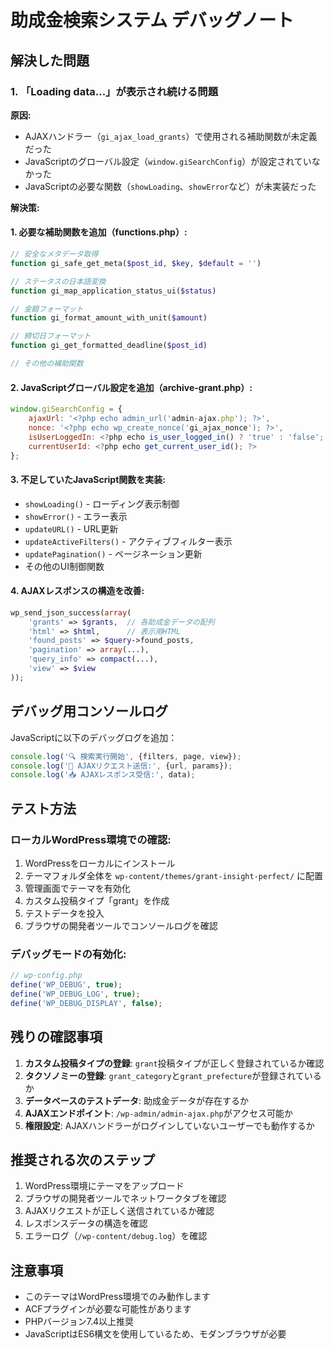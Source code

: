 # 助成金検索システム デバッグノート

## 解決した問題

### 1. 「Loading data...」が表示され続ける問題

**原因:**
- AJAXハンドラー（`gi_ajax_load_grants`）で使用される補助関数が未定義だった
- JavaScriptのグローバル設定（`window.giSearchConfig`）が設定されていなかった
- JavaScriptの必要な関数（`showLoading`、`showError`など）が未実装だった

**解決策:**

#### 1. 必要な補助関数を追加（functions.php）:
```php
// 安全なメタデータ取得
function gi_safe_get_meta($post_id, $key, $default = '')

// ステータスの日本語変換
function gi_map_application_status_ui($status)

// 金額フォーマット
function gi_format_amount_with_unit($amount)

// 締切日フォーマット
function gi_get_formatted_deadline($post_id)

// その他の補助関数
```

#### 2. JavaScriptグローバル設定を追加（archive-grant.php）:
```javascript
window.giSearchConfig = {
    ajaxUrl: '<?php echo admin_url('admin-ajax.php'); ?>',
    nonce: '<?php echo wp_create_nonce('gi_ajax_nonce'); ?>',
    isUserLoggedIn: <?php echo is_user_logged_in() ? 'true' : 'false'; ?>,
    currentUserId: <?php echo get_current_user_id(); ?>
};
```

#### 3. 不足していたJavaScript関数を実装:
- `showLoading()` - ローディング表示制御
- `showError()` - エラー表示
- `updateURL()` - URL更新
- `updateActiveFilters()` - アクティブフィルター表示
- `updatePagination()` - ページネーション更新
- その他のUI制御関数

#### 4. AJAXレスポンスの構造を改善:
```php
wp_send_json_success(array(
    'grants' => $grants,  // 各助成金データの配列
    'html' => $html,      // 表示用HTML
    'found_posts' => $query->found_posts,
    'pagination' => array(...),
    'query_info' => compact(...),
    'view' => $view
));
```

## デバッグ用コンソールログ

JavaScriptに以下のデバッグログを追加：
```javascript
console.log('🔍 検索実行開始', {filters, page, view});
console.log('📡 AJAXリクエスト送信:', {url, params});
console.log('📥 AJAXレスポンス受信:', data);
```

## テスト方法

### ローカルWordPress環境での確認:
1. WordPressをローカルにインストール
2. テーマフォルダ全体を `wp-content/themes/grant-insight-perfect/` に配置
3. 管理画面でテーマを有効化
4. カスタム投稿タイプ「grant」を作成
5. テストデータを投入
6. ブラウザの開発者ツールでコンソールログを確認

### デバッグモードの有効化:
```php
// wp-config.php
define('WP_DEBUG', true);
define('WP_DEBUG_LOG', true);
define('WP_DEBUG_DISPLAY', false);
```

## 残りの確認事項

1. **カスタム投稿タイプの登録**: `grant`投稿タイプが正しく登録されているか確認
2. **タクソノミーの登録**: `grant_category`と`grant_prefecture`が登録されているか
3. **データベースのテストデータ**: 助成金データが存在するか
4. **AJAXエンドポイント**: `/wp-admin/admin-ajax.php`がアクセス可能か
5. **権限設定**: AJAXハンドラーがログインしていないユーザーでも動作するか

## 推奨される次のステップ

1. WordPress環境にテーマをアップロード
2. ブラウザの開発者ツールでネットワークタブを確認
3. AJAXリクエストが正しく送信されているか確認
4. レスポンスデータの構造を確認
5. エラーログ（`/wp-content/debug.log`）を確認

## 注意事項

- このテーマはWordPress環境でのみ動作します
- ACFプラグインが必要な可能性があります
- PHPバージョン7.4以上推奨
- JavaScriptはES6構文を使用しているため、モダンブラウザが必要